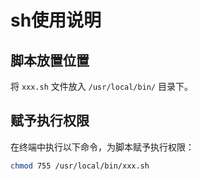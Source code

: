 # sh使用说明

## 脚本放置位置

将 `xxx.sh` 文件放入 `/usr/local/bin/` 目录下。

## 赋予执行权限

在终端中执行以下命令，为脚本赋予执行权限：

```bash
chmod 755 /usr/local/bin/xxx.sh
